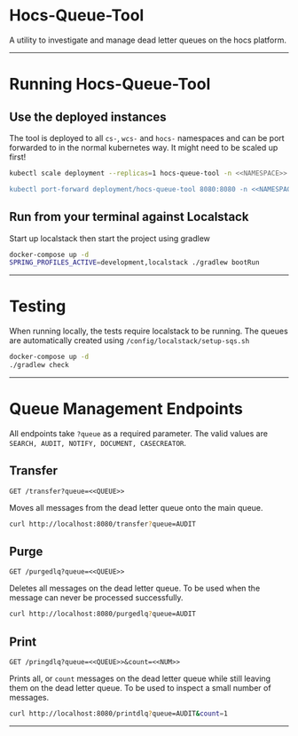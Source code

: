 # Hocs-Queue-Tool

A utility to investigate and manage dead letter queues on the hocs platform.

---

# Running Hocs-Queue-Tool

## Use the deployed instances

The tool is deployed to all `cs-`, `wcs-` and `hocs-` namespaces and can be port forwarded to in the normal kubernetes way. It might need to be scaled up first!

```sh
kubectl scale deployment --replicas=1 hocs-queue-tool -n <<NAMESPACE>>

kubectl port-forward deployment/hocs-queue-tool 8080:8080 -n <<NAMESPACE>>
```

## Run from your terminal against Localstack

Start up localstack then start the project using gradlew

```sh
docker-compose up -d
SPRING_PROFILES_ACTIVE=development,localstack ./gradlew bootRun
```

---

# Testing

When running locally, the tests require localstack to be running. The queues are automatically created using `/config/localstack/setup-sqs.sh`

```sh
docker-compose up -d
./gradlew check
```

---

# Queue Management Endpoints

All endpoints take `?queue` as a required parameter.
The valid values are `SEARCH, AUDIT, NOTIFY, DOCUMENT, CASECREATOR`.

## Transfer
`GET /transfer?queue=<<QUEUE>>`

Moves all messages from the dead letter queue onto the main queue.

```sh
curl http://localhost:8080/transfer?queue=AUDIT
```

## Purge

`GET /purgedlq?queue=<<QUEUE>>`

Deletes all messages on the dead letter queue. To be used when the message can never be processed successfully.

```sh
curl http://localhost:8080/purgedlq?queue=AUDIT
```

## Print

`GET /pringdlq?queue=<<QUEUE>>&count=<<NUM>>`

Prints all, or `count` messages on the dead letter queue while still leaving them on the dead letter queue. To be used to inspect a small number of messages.

```sh
curl http://localhost:8080/printdlq?queue=AUDIT&count=1
```


-------
